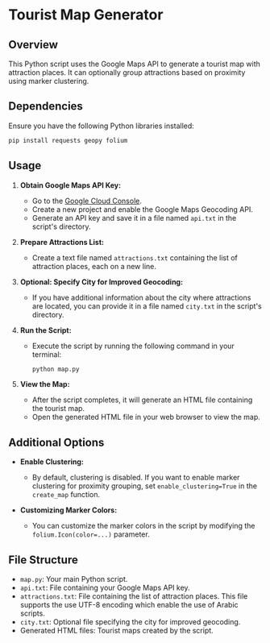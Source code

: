 # Tourist Map Generator

## Overview
This Python script uses the Google Maps API to generate a tourist map with attraction places. It can optionally group attractions based on proximity using marker clustering.

## Dependencies
Ensure you have the following Python libraries installed:

```bash
pip install requests geopy folium
```

## Usage

1. **Obtain Google Maps API Key:**
   - Go to the [Google Cloud Console](https://console.cloud.google.com/).
   - Create a new project and enable the Google Maps Geocoding API.
   - Generate an API key and save it in a file named `api.txt` in the script's directory.

2. **Prepare Attractions List:**
   - Create a text file named `attractions.txt` containing the list of attraction places, each on a new line.

3. **Optional: Specify City for Improved Geocoding:**
   - If you have additional information about the city where attractions are located, you can provide it in a file named `city.txt` in the script's directory.

4. **Run the Script:**
   - Execute the script by running the following command in your terminal:

     ```bash
     python map.py
     ```


5. **View the Map:**
   - After the script completes, it will generate an HTML file containing the tourist map.
   - Open the generated HTML file in your web browser to view the map.

## Additional Options

- **Enable Clustering:**
  - By default, clustering is disabled. If you want to enable marker clustering for proximity grouping, set `enable_clustering=True` in the `create_map` function.

- **Customizing Marker Colors:**
  - You can customize the marker colors in the script by modifying the `folium.Icon(color=...)` parameter.

## File Structure

- `map.py`: Your main Python script.
- `api.txt`: File containing your Google Maps API key.
- `attractions.txt`: File containing the list of attraction places. This file supports the use UTF-8 encoding which enable the use of Arabic scripts.
- `city.txt`: Optional file specifying the city for improved geocoding.
- Generated HTML files: Tourist maps created by the script.
